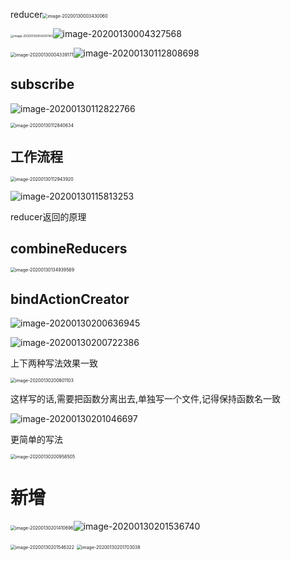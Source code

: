  reducer<img src="C:\Users\Artificial\AppData\Roaming\Typora\typora-user-images\image-20200130003430060.png" alt="image-20200130003430060" style="zoom:50%;" />

<img src="C:\Users\Artificial\AppData\Roaming\Typora\typora-user-images\image-20200130004200143.png" alt="image-20200130004200143" style="zoom: 33%;" />![image-20200130004327568](C:\Users\Artificial\AppData\Roaming\Typora\typora-user-images\image-20200130004327568.png)

<img src="C:\Users\Artificial\AppData\Roaming\Typora\typora-user-images\image-20200130004339171.png" alt="image-20200130004339171" style="zoom: 50%;" />![image-20200130112808698](C:\Users\Artificial\AppData\Roaming\Typora\typora-user-images\image-20200130112808698.png)

## subscribe

![image-20200130112822766](C:\Users\Artificial\AppData\Roaming\Typora\typora-user-images\image-20200130112822766.png)

<img src="C:\Users\Artificial\AppData\Roaming\Typora\typora-user-images\image-20200130112840634.png" alt="image-20200130112840634" style="zoom:50%;" />

## 工作流程

<img src="C:\Users\Artificial\AppData\Roaming\Typora\typora-user-images\image-20200130112943920.png" alt="image-20200130112943920" style="zoom:50%;" />

![image-20200130115813253](C:\Users\Artificial\AppData\Roaming\Typora\typora-user-images\image-20200130115813253.png)

reducer返回的原理

## combineReducers

<img src="C:\Users\Artificial\AppData\Roaming\Typora\typora-user-images\image-20200130134939569.png" alt="image-20200130134939569" style="zoom:50%;" />

## bindActionCreator

![image-20200130200636945](C:\Users\Artificial\AppData\Roaming\Typora\typora-user-images\image-20200130200636945.png)



<img src="C:\Users\Artificial\AppData\Roaming\Typora\typora-user-images\image-20200130200722386.png" alt="image-20200130200722386" />

上下两种写法效果一致

<img src="C:\Users\Artificial\AppData\Roaming\Typora\typora-user-images\image-20200130200801103.png" alt="image-20200130200801103" style="zoom:50%;" />

这样写的话,需要把函数分离出去,单独写一个文件,记得保持函数名一致

![image-20200130201046697](C:\Users\Artificial\AppData\Roaming\Typora\typora-user-images\image-20200130201046697.png)

更简单的写法

<img src="C:\Users\Artificial\AppData\Roaming\Typora\typora-user-images\image-20200130200958505.png" alt="image-20200130200958505" style="zoom:50%;" />



# 新增

<img src="C:\Users\Artificial\AppData\Roaming\Typora\typora-user-images\image-20200130201410696.png" alt="image-20200130201410696" style="zoom:50%;" />![image-20200130201536740](C:\Users\Artificial\AppData\Roaming\Typora\typora-user-images\image-20200130201536740.png)

<img src="C:\Users\Artificial\AppData\Roaming\Typora\typora-user-images\image-20200130201546322.png" alt="image-20200130201546322" style="zoom:50%;" />

<img src="C:\Users\Artificial\AppData\Roaming\Typora\typora-user-images\image-20200130201703038.png" alt="image-20200130201703038" style="zoom:50%;" />